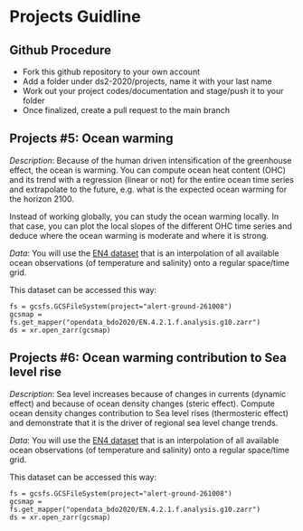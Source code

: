 # Projects Guidline

## Github Procedure
- Fork this github repository to your own account
- Add a folder under ds2-2020/projects, name it with your last name
- Work out your project codes/documentation and stage/push it to your folder
- Once finalized, create a pull request to the main branch

## Projects #5: Ocean warming
 
*Description*: Because of the human driven intensification of the greenhouse effect, the ocean is warming. 
You can compute ocean heat content (OHC) and its trend with a regression (linear or not) for the entire ocean time 
series and extrapolate to the future, e.g. what is the expected ocean warming for the horizon 2100.

Instead of working globally, you can study the ocean warming locally. In that case, you can plot the local slopes of 
the different OHC time series and deduce where the ocean warming is moderate and where it is strong.

*Data*: You will use the [EN4 dataset](https://www.metoffice.gov.uk/hadobs/en4/) that is an interpolation of all available
ocean observations (of temperature and salinity) onto a regular space/time grid.

This dataset can be accessed this way:

    fs = gcsfs.GCSFileSystem(project="alert-ground-261008")
    gcsmap = fs.get_mapper("opendata_bdo2020/EN.4.2.1.f.analysis.g10.zarr")
    ds = xr.open_zarr(gcsmap)
    

## Projects #6: Ocean warming contribution to Sea level rise
 
*Description*: Sea level increases because of changes in currents (dynamic effect) and because of ocean density changes 
(steric effect). Compute ocean density changes contribution to Sea level rises (thermosteric effect) and demonstrate 
that it is the driver of regional sea level change trends.
 
*Data*: You will use the [EN4 dataset](https://www.metoffice.gov.uk/hadobs/en4/) that is an interpolation of all available
ocean observations (of temperature and salinity) onto a regular space/time grid.

This dataset can be accessed this way:

    fs = gcsfs.GCSFileSystem(project="alert-ground-261008")
    gcsmap = fs.get_mapper("opendata_bdo2020/EN.4.2.1.f.analysis.g10.zarr")
    ds = xr.open_zarr(gcsmap)    
